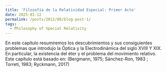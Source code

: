 ```yaml
---
title: 'Filosofía de la Relatividad Especial: Primer Acto'
date: 2025-01-12
permalink: /posts/2012/08/blog-post-1/
tags:
  - Philosophy of Special Relativity
---
```


En este capítulo resumiremos los descubrimientos y sus consiguientes problemas que introdujo la Óptica y la Electrodinámica del siglo XVIII Y XIX. En particular, la existencia del éter y el problema del movimiento relativo. Este capítulo está basado en: (Bergmann, 1975; Sánchez-Ron, 1983 ; Torreti, 1983; Ryckmann, 2017)


